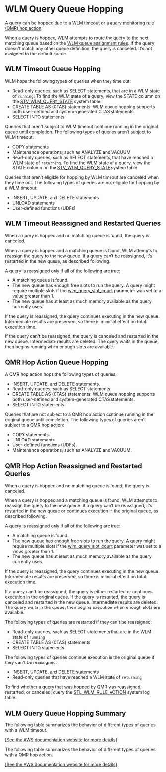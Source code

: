 # WLM Query Queue Hopping<a name="wlm-queue-hopping"></a>

A query can be hopped due to a [WLM timeout](cm-c-defining-query-queues.md#wlm-timeout) or a [query monitoring rule \(QMR\) hop action](cm-c-wlm-query-monitoring-rules.md#cm-c-wlm-defining-query-monitoring-rules)\.

When a query is hopped, WLM attempts to route the query to the next matching queue based on the [ WLM queue assignment rules](cm-c-wlm-queue-assignment-rules.md)\. If the query doesn't match any other queue definition, the query is canceled\. It’s not assigned to the default queue\. 

## WLM Timeout Queue Hopping<a name="wlm-timeout-queue-hopping"></a>

WLM hops the following types of queries when they time out:
+ Read\-only queries, such as SELECT statements, that are in a WLM state of `running`\. To find the WLM state of a query, view the STATE column on the [STV\_WLM\_QUERY\_STATE](r_STV_WLM_QUERY_STATE.md) system table\. 
+ CREATE TABLE AS \(CTAS\) statements\. WLM queue hopping supports both user\-defined and system\-generated CTAS statements\. 
+ SELECT INTO statements\.

Queries that aren't subject to WLM timeout continue running in the original queue until completion\. The following types of queries aren’t subject to WLM timeout:
+ COPY statements
+ Maintenance operations, such as ANALYZE and VACUUM
+ Read\-only queries, such as SELECT statements, that have reached a WLM state of `returning`\. To find the WLM state of a query, view the STATE column on the [STV\_WLM\_QUERY\_STATE](r_STV_WLM_QUERY_STATE.md) system table\. 

Queries that aren’t eligible for hopping by WLM timeout are canceled when they time out\. The following types of queries are not eligible for hopping by a WLM timeout:
+ INSERT, UPDATE, and DELETE statements
+ UNLOAD statements
+ User\-defined functions \(UDFs\)

## WLM Timeout Reassigned and Restarted Queries<a name="wlm-timeout-reassigned-and-restarted-queries"></a>

When a query is hopped and no matching queue is found, the query is canceled\.

When a query is hopped and a matching queue is found, WLM attempts to reassign the query to the new queue\. If a query can't be reassigned, it’s restarted in the new queue, as described following\.

A query is reassigned only if all of the following are true:
+ A matching queue is found\.
+ The new queue has enough free slots to run the query\. A query might require multiple slots if the [wlm\_query\_slot\_count](r_wlm_query_slot_count.md) parameter was set to a value greater than 1\.
+ The new queue has at least as much memory available as the query currently uses\. 

If the query is reassigned, the query continues executing in the new queue\. Intermediate results are preserved, so there is minimal effect on total execution time\. 

If the query can't be reassigned, the query is canceled and restarted in the new queue\. Intermediate results are deleted\. The query waits in the queue, then begins running when enough slots are available\.

## QMR Hop Action Queue Hopping<a name="qmr-hop-action-queue-hopping"></a>

A QMR hop action hops the following types of queries:
+ INSERT, UPDATE, and DELETE statements\.
+ Read\-only queries, such as SELECT statements\.
+ CREATE TABLE AS \(CTAS\) statements\. WLM queue hopping supports both user\-defined and system\-generated CTAS statements\. 
+ SELECT INTO statements\.

Queries that are not subject to a QMR hop action continue running in the original queue until completion\. The following types of queries aren’t subject to a QMR hop action:
+ COPY statements\.
+ UNLOAD statements\.
+ User\-defined functions \(UDFs\)\.
+ Maintenance operations, such as ANALYZE and VACUUM\.

## QMR Hop Action Reassigned and Restarted Queries<a name="qmr-hop-action-reassigned-and-restarted-queries"></a>

When a query is hopped and no matching queue is found, the query is canceled\.

When a query is hopped and a matching queue is found, WLM attempts to reassign the query to the new queue\. If a query can't be reassigned, it’s restarted in the new queue or continues execution in the original queue, as described following\.

A query is reassigned only if all of the following are true:
+ A matching queue is found\.
+ The new queue has enough free slots to run the query\. A query might require multiple slots if the [wlm\_query\_slot\_count](r_wlm_query_slot_count.md) parameter was set to a value greater than 1\.
+ The new queue has at least as much memory available as the query currently uses\. 

If the query is reassigned, the query continues executing in the new queue\. Intermediate results are preserved, so there is minimal effect on total execution time\. 

If a query can't be reassigned, the query is either restarted or continues execution in the original queue\. If the query is restarted, the query is canceled and restarted in the new queue\. Intermediate results are deleted\. The query waits in the queue, then begins execution when enough slots are available\.

The following types of queries are restarted if they can't be reassigned:
+ Read\-only queries, such as SELECT statements that are in the WLM state of `running`
+ CREATE TABLE AS \(CTAS\) statements
+ SELECT INTO statements

The following types of queries continue execution in the original queue if they can't be reassigned:
+ INSERT, UPDATE, and DELETE statements
+ Read\-only queries that have reached a WLM state of `returning`

To find whether a query that was hopped by QMR was reassigned, restarted, or canceled, query the [STL\_WLM\_RULE\_ACTION](r_STL_WLM_RULE_ACTION.md) system log table\.

## WLM Query Queue Hopping Summary<a name="wlm-queue-hopping-summary"></a>

The following table summarizes the behavior of different types of queries with a WLM timeout\.

[\[See the AWS documentation website for more details\]](http://docs.aws.amazon.com/redshift/latest/dg/wlm-queue-hopping.html)

The following table summarizes the behavior of different types of queries with a QMR hop action\.

[\[See the AWS documentation website for more details\]](http://docs.aws.amazon.com/redshift/latest/dg/wlm-queue-hopping.html)